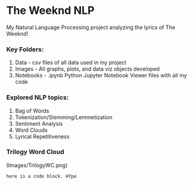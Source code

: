# The Weeknd NLP

My Natural Language Processing project analyzing the lyrics of The Weeknd!

### Key Folders:

1) Data - csv files of all data used in my project
2) Images - All graphs, plots, and data viz objects developed
3) Notebooks - .ipynb Python Jupyter Notebook Viewer files with all my code

### Explored NLP topics:

1) Bag of Words
2) Tokenization/Stemming/Lemmetization
3) Sentiment Analysis
4) Word Clouds
5) Lyrical Repetitiveness

### Trilogy Word Cloud
(Images/TrilogyWC.png)

``` 
here is a code block. HYpe
 ```
